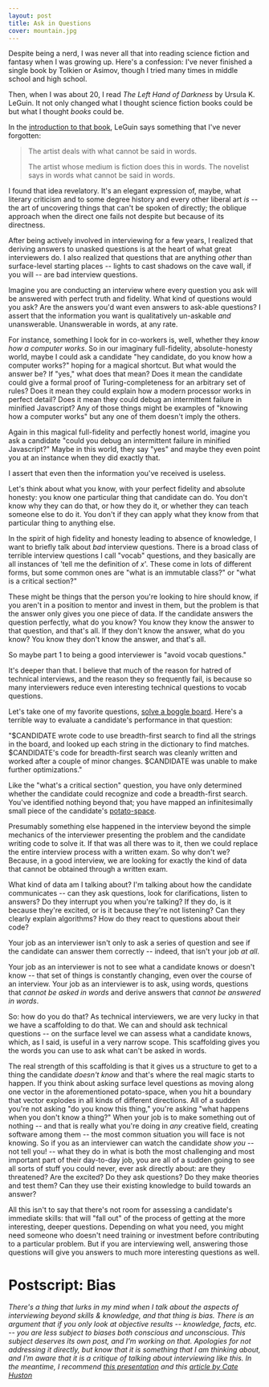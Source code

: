 ```yaml
---
layout: post
title: Ask in Questions
cover: mountain.jpg
---
```


Despite being a nerd, I was never all that into reading science fiction and fantasy when I was growing up. Here's a confession: I've never finished a single book by Tolkien or Asimov, though I tried many times in middle school and high school.

Then, when I was about 20, I read _The Left Hand of Darkness_ by Ursula K. LeGuin. It not only changed what I thought science fiction books could be but what I thought _books_ could be.

In the [introduction to that book](http://theliterarylink.com/leguinintro.html), LeGuin says something that I've never forgotten:

>The artist deals with what cannot be said in words.
>
>The artist whose medium is fiction does this in words. The novelist says in words what cannot be said in words.

I found that idea revelatory. It's an elegant expression of, maybe, what literary criticism and to some degree history and every other liberal art _is_ -- the art of uncovering things that can't be spoken of directly; the oblique approach when the direct one fails not despite but because of its directness.

After being actively involved in interviewing for a few years, I realized that deriving answers to unasked questions is at the heart of what great interviewers do. I also realized that questions that are anything _other_ than surface-level starting places -- lights to cast shadows on the cave wall, if you will -- are bad interview questions.

Imagine you are conducting an interview where every question you ask will be answered with perfect truth and fidelity. What kind of questions would you ask? Are the answers you'd want even answers to ask-able questions? I assert that the information you want is qualitatively un-askable _and_ unanswerable. Unanswerable in words, at any rate.

For instance, something I look for in co-workers is, well, whether they _know how a computer works_. So in our imaginary full-fidelity, absolute-honesty world, maybe I could ask a candidate "hey candidate, do you know how a computer works?" hoping for a magical shortcut. But what would the answer be? If "yes," what does that mean? Does it mean the candidate could give a formal proof of Turing-completeness for an arbitrary set of rules? Does it mean they could explain how a modern processor works in perfect detail? Does it mean they could debug an intermittent failure in minified Javascript? Any of those things might be examples of "knowing how a computer works" but any one of them doesn't imply the others.

Again in this magical full-fidelity and perfectly honest world, imagine you ask a candidate "could you debug an intermittent failure in minified Javascript?" Maybe in this world, they say "yes" and maybe they even point you at an instance when they did exactly that.

I assert that even then the information you've received is useless.

Let's think about what you know, with your perfect fidelity and absolute honesty: you know one particular thing that candidate can do. You don't know why they can do that, or how they do it, or whether they can teach someone else to do it. You don't if they can apply what they know from that particular thing to anything else.

In the spirit of high fidelity and honesty leading to absence of knowledge, I want to briefly talk about _bad_ interview questions. There is a broad class of terrible interview questions I call "vocab" questions, and they basically are all instances of 'tell me the definition of _x_'. These come in lots of different forms, but some common ones are "what is an immutable class?" or "what is a critical section?"

These might be things that the person you're looking to hire should know, if you aren't in a position to mentor and invest in them, but the problem is that the answer only gives you one piece of data. If the candidate answers the question perfectly, what do you know? You know they know the answer to that question, and that's all. If they don't know the answer, what do you know? You know they don't know the answer, and that's all.

So maybe part 1 to being a good interviewer is "avoid vocab questions."

It's deeper than that. I believe that much of the reason for hatred of technical interviews, and the reason they so frequently fail, is because so many interviewers reduce even interesting technical questions to vocab questions.

Let's take one of my favorite questions, [solve a boggle board](http://stackoverflow.com/questions/746082/how-to-find-list-of-possible-words-from-a-letter-matrix-boggle-solver). Here's a terrible way to evaluate a candidate's performance in that question:

"$CANDIDATE wrote code to use breadth-first search to find all the strings in the board, and looked up each string in the dictionary to find matches. $CANDIDATE's code for breadth-first search was cleanly written and worked after a couple of minor changes. $CANDIDATE was unable to make further optimizations."

Like the "what's a critical section" question, you have only determined whether the candidate could recognize and code a breadth-first search. You've identified nothing beyond that; you have mapped an infinitesimally small piece of the candidate's [potato-space](/2015/12/16/lowering-the-bar/).

Presumably something else happened in the interview beyond the simple mechanics of the interviewer presenting the problem and the candidate writing code to solve it. If that was all there was to it, then we could replace the entire interview process with a written exam. So why don't we? Because, in a good interview, we are looking for exactly the kind of data that cannot be obtained through a written exam.

What kind of data am I talking about? I'm talking about how the candidate communicates -- can they ask questions, look for clarifications, listen to answers? Do they interrupt you when you're talking? If they do, is it because they're excited, or is it because they're not listening? Can they clearly explain algorithms? How do they react to questions about their code?

Your job as an interviewer isn't only to ask a series of question and see if the candidate can answer them correctly -- indeed, that isn't your job _at all_.

Your job as an interviewer is not to see what a candidate knows or doesn't know -- that set of things is constantly changing, even over the course of an interview. Your job as an interviewer is to ask, using words, questions that _cannot be asked in words_ and derive answers that _cannot be answered in words_.

So: how do you do that? As technical interviewers, we are very lucky in that we have a scaffolding to do that. We can and should ask technical questions -- on the surface level we can assess what a candidate knows, which, as I said, is useful in a very narrow scope. This scaffolding gives you the words you can use to ask what can't be asked in words.

The real strength of this scaffolding is that it gives us a structure to get to a thing the candidate _doesn't know_ and that's where the real magic starts to happen. If you think about asking surface level questions as moving along one vector in the aforementioned potato-space, when you hit a boundary that vector explodes in all kinds of different directions. All of a sudden you're not asking "do you know this thing," you're asking "what happens when you don't know a thing?" When your job is to make something out of nothing -- and that is really what you're doing in _any_ creative field, creating software among them -- the most common situation you will face is not knowing. So if you as an interviewer can watch the candidate _show you_ -- not tell you! -- what they do in what is both the most challenging and most important part of their day-to-day job, you are all of a sudden going to see all sorts of stuff you could never, ever ask directly about: are they threatened? Are the excited? Do they ask questions? Do they make theories and test them? Can they use their existing knowledge to build towards an answer?

All this isn't to say that there's not room for assessing a candidate's immediate skills: that will "fall out" of the process of getting at the more interesting, deeper questions. Depending on what you need, you might need someone who doesn't need training or investment before contributing to a particular problem. But if you are interviewing well, answering those questions will give you answers to much more interesting questions as well.

Postscript: Bias
===
_There's a thing that lurks in my mind when I talk about the aspects of interviewing beyond skills & knowledge, and that thing is bias. There is an argument that if you only look at objective results -- knowledge, facts, etc. -- you are less subject to biases both conscious and unconscious. This subject deserves its own post, and I'm working on that. Apologies for not addressing it directly, but know that it is something that I am thinking about, and I'm aware that it is a critique of talking about interviewing like this. In the meantime, I recommend [this presentation](https://www.youtube.com/watch?v=nLjFTHTgEVU) and this [article by Cate Huston](https://modelviewculture.com/pieces/we-hire-the-best)_
